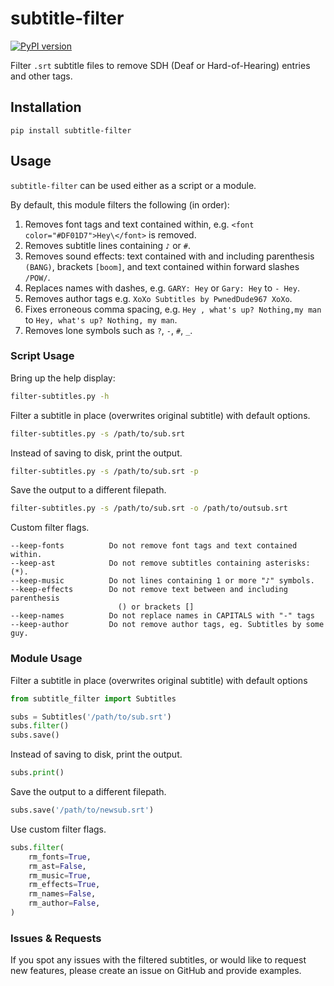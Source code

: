# subtitle-filter
[![PyPI version](https://badge.fury.io/py/subtitle-filter.svg)](https://badge.fury.io/py/subtitle-filter)

Filter `.srt` subtitle files to remove SDH (Deaf or Hard-of-Hearing) entries and other tags.

## Installation
```
pip install subtitle-filter
```

## Usage
`subtitle-filter` can be used either as a script or a module.

By default, this module filters the following (in order):

1. Removes font tags and text contained within, e.g. `<font color="#DF01D7">Hey\</font>` is removed.
2. Removes subtitle lines containing `♪` or `#`.
3. Removes sound effects: text contained with and including parenthesis `(BANG)`, brackets `[boom]`, and text contained within forward slashes `/POW/`.
4. Replaces names with dashes, e.g. `GARY: Hey` or `Gary: Hey` to `- Hey`.
5. Removes author tags e.g. `XoXo Subtitles by PwnedDude967 XoXo`.
6. Fixes erroneous comma spacing, e.g. `Hey , what's up? Nothing,my man` to `Hey, what's up? Nothing, my man`.
7. Removes lone symbols such as `?`, `-`, `#`, `_`.

### Script Usage
Bring up the help display:
```bash
filter-subtitles.py -h
```

Filter a subtitle in place (overwrites original subtitle) with default options.
```bash
filter-subtitles.py -s /path/to/sub.srt
```

Instead of saving to disk, print the output.
```bash
filter-subtitles.py -s /path/to/sub.srt -p
```

Save the output to a different filepath.
```bash
filter-subtitles.py -s /path/to/sub.srt -o /path/to/outsub.srt
```

Custom filter flags.
```
--keep-fonts          Do not remove font tags and text contained within.
--keep-ast            Do not remove subtitles containing asterisks: (*).
--keep-music          Do not lines containing 1 or more "♪" symbols.
--keep-effects        Do not remove text between and including parenthesis
                        () or brackets []
--keep-names          Do not replace names in CAPITALS with "-" tags
--keep-author         Do not remove author tags, eg. Subtitles by some guy.
```

### Module Usage
Filter a subtitle in place (overwrites original subtitle) with default options
```python
from subtitle_filter import Subtitles

subs = Subtitles('/path/to/sub.srt')
subs.filter()
subs.save()
```
Instead of saving to disk, print the output.
```python
subs.print()
```
Save the output to a different filepath.
```python
subs.save('/path/to/newsub.srt')
```

Use custom filter flags.
```python
subs.filter(
    rm_fonts=True,
    rm_ast=False,
    rm_music=True,
    rm_effects=True,
    rm_names=False,
    rm_author=False,
)
```

### Issues & Requests

If you spot any issues with the filtered subtitles, or would like to request new features, please create an issue on GitHub and provide examples.
